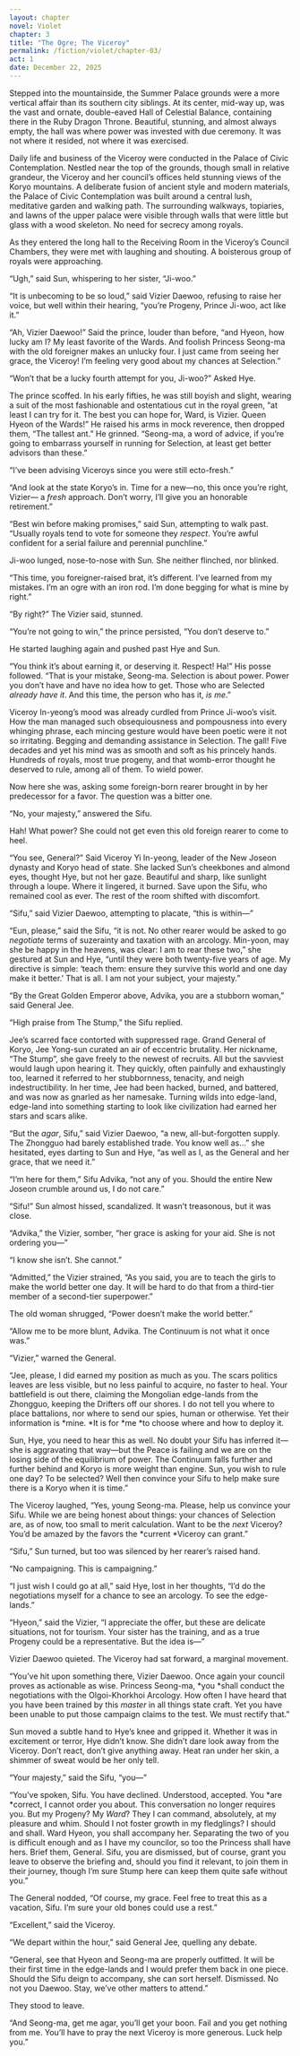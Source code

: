 ```yaml
---
layout: chapter
novel: Violet
chapter: 3
title: "The Ogre; The Viceroy"
permalink: /fiction/violet/chapter-03/
act: 1
date: December 22, 2025
---
```

Stepped into the mountainside, the Summer Palace grounds were a more vertical affair than its southern city siblings. At its center, mid-way up, was the vast and ornate, double-eaved Hall of Celestial Balance, containing there in the Ruby Dragon Throne. Beautiful, stunning, and almost always empty, the hall was where power was invested with due ceremony. It was not where it resided, not where it was exercised. 

Daily life and business of the Viceroy were conducted in the Palace of Civic Contemplation. Nestled near the top of the grounds, though small in relative grandeur, the Viceroy and her council’s offices held stunning views of the Koryo mountains. A deliberate fusion of ancient style and modern materials, the Palace of Civic Contemplation was built around a central lush, meditative garden and walking path. The surrounding walkways, topiaries, and lawns of the upper palace were visible through walls that were little but glass with a wood skeleton. No need for secrecy among royals.

As they entered the long hall to the Receiving Room in the Viceroy’s Council Chambers, they were met with laughing and shouting. A boisterous group of royals were approaching.

“Ugh,” said Sun, whispering to her sister, “Ji-woo.”

“It is unbecoming to be so loud,” said Vizier Daewoo, refusing to raise her voice, but well within their hearing, “you’re Progeny, Prince Ji-woo, act like it.”

“Ah, Vizier Daewoo!” Said the prince, louder than before, “and Hyeon, how lucky am I? My least favorite of the Wards. And foolish Princess Seong-ma with the old foreigner makes an unlucky four. I just came from seeing her grace, the Viceroy! I’m feeling very good about my chances at Selection.”

“Won’t that be a lucky fourth attempt for you, Ji-woo?” Asked Hye.

The prince scoffed. In his early fifties, he was still boyish and slight, wearing a suit of the most fashionable and ostentatious cut in the royal green, “at least I can try for it. The best you can hope for, Ward, is Vizier. Queen Hyeon of the Wards!” He raised his arms in mock reverence, then dropped them, “The tallest ant.” He grinned. “Seong-ma, a word of advice, if you’re going to embarrass yourself in running for Selection, at least get better advisors than these.”

“I’ve been advising Viceroys since you were still ecto-fresh.”

“And look at the state Koryo’s in. Time for a new—no, this once you’re right, Vizier— a *fresh* approach. Don’t worry, I’ll give you an honorable retirement.”

“Best win before making promises,” said Sun, attempting to walk past. “Usually royals tend to vote for someone they *respect*. You’re awful confident for a serial failure and perennial punchline.”

Ji-woo lunged, nose-to-nose with Sun. She neither flinched, nor blinked.

“This time, you foreigner-raised brat, it’s different. I’ve learned from my mistakes. I’m an ogre with an iron rod. I’m done begging for what is mine by right.”

“By right?” The Vizier said, stunned.

“You’re not going to win,” the prince persisted, “You don’t deserve to.”

He started laughing again and pushed past Hye and Sun.

“You think it’s about earning it, or deserving it. Respect! Ha!” His posse followed. “That is your mistake, Seong-ma. Selection is about power. Power you don’t have and have no idea how to get. Those who are Selected *already have it*. And this time, the person who has it, *is me*.”

Viceroy In-yeong’s mood was already curdled from Prince Ji-woo’s visit. How the man managed such obsequiousness and pompousness into every whinging phrase, each mincing gesture would have been poetic were it not so irritating. Begging and demanding assistance in Selection. The gall! Five decades and yet his mind was as smooth and soft as his princely hands. Hundreds of royals, most true progeny, and that womb-error thought he deserved to rule, among all of them. To wield power. 

Now here she was, asking some foreign-born rearer brought in by her predecessor for a favor. The question was a bitter one.

“No, your majesty,” answered the Sifu.

Hah! What power? She could not get even this old foreign rearer to come to heel. 

“You see, General?” Said Viceroy Yi In-yeong, leader of the New Joseon dynasty and Koryo head of state. She lacked Sun’s cheekbones and almond eyes, thought Hye, but not her gaze. Beautiful and sharp, like sunlight through a loupe. Where it lingered, it burned. Save upon the Sifu, who remained cool as ever. The rest of the room shifted with discomfort.

“Sifu,” said Vizier Daewoo, attempting to placate, “this is within—”

“Eun, please,” said the Sifu, “it is not. No other rearer would be asked to go *negotiate* terms of suzerainty and taxation with an arcology. Min-yoon, may she be happy in the heavens, was clear: I am to rear these two,” she gestured at Sun and Hye, “until they were both twenty-five years of age. My directive is simple: ‘teach them: ensure they survive this world and one day make it better.’ That is all. I am not your subject, your majesty.”

“By the Great Golden Emperor above, Advika, you are a stubborn woman,” said General Jee.

“High praise from The Stump,” the Sifu replied.

Jee’s scarred face contorted with suppressed rage. Grand General of Koryo, Jee Yong-sun curated an air of eccentric brutality. Her nickname, “The Stump”, she gave freely to the newest of recruits. All but the savviest would laugh upon hearing it. They quickly, often painfully and exhaustingly too, learned it referred to her stubbornness, tenacity, and neigh indestructibility. In her time, Jee had been hacked, burned, and battered, and was now as gnarled as her namesake. Turning wilds into edge-land, edge-land into something starting to look like civilization had earned her stars and scars alike.

“But the *agar*, Sifu,” said Vizier Daewoo, “a new, all-but-forgotten supply. The Zhongguo had barely established trade. You know well as…” she hesitated, eyes darting to Sun and Hye, “as well as I, as the General and her grace, that we need it.”

“I’m here for them,” Sifu Advika, “not any of you. Should the entire New Joseon crumble around us, I do not care.”

“Sifu!” Sun almost hissed, scandalized. It wasn’t treasonous, but it was close.

“Advika,” the Vizier, somber, “her grace is asking for your aid. She is not ordering you—”

“I know she isn’t. She cannot.”

“Admitted,” the Vizier strained, “As you said, you are to teach the girls to make the world better one day. It will be hard to do that from a third-tier member of a second-tier superpower.”

The old woman shrugged, “Power doesn’t make the world better.”

“Allow me to be more blunt, Advika. The Continuum is not what it once was.”

“Vizier,” warned the General.

“Jee, please, I did earned my position as much as you. The scars politics leaves are less visible, but no less painful to acquire, no faster to heal. Your battlefield is out there, claiming the Mongolian edge-lands from the Zhongguo, keeping the Drifters off our shores. I do not tell you where to place battalions, nor where to send our spies, human or otherwise. Yet their information is *mine. *It is for *me *to choose where and how to deploy it. 

Sun, Hye, you need to hear this as well. No doubt your Sifu has inferred it—she is aggravating that way—but the Peace is failing and we are on the losing side of the equilibrium of power. The Continuum falls further and further behind and Koryo is more weight than engine. Sun, you wish to rule one day? To be selected? Well then convince your Sifu to help make sure there is a Koryo when it is time.”

The Viceroy laughed, “Yes, young Seong-ma. Please, help us convince your Sifu. While we are being honest about things: your chances of Selection are, as of now, too small to merit calculation. Want to be the *next* Viceroy? You’d be amazed by the favors the *current *Viceroy can grant.”

“Sifu,” Sun turned, but too was silenced by her rearer’s raised hand.

“No campaigning. This is campaigning.”

“I just wish I could go at all,” said Hye, lost in her thoughts, “I’d do the negotiations myself for a chance to see an arcology. To see the edge-lands.”

“Hyeon,” said the Vizier, “I appreciate the offer, but these are delicate situations, not for tourism. Your sister has the training, and as a true Progeny could be a representative. But the idea is—”

Vizier Daewoo quieted. The Viceroy had sat forward, a marginal movement.

“You’ve hit upon something there, Vizier Daewoo. Once again your council proves as actionable as wise. Princess Seong-ma, *you *shall conduct the negotiations with the Olgoi-Khorkhoi Arcology. How often I have heard that you have been trained by this *master* in all things state craft. Yet you have been unable to put those campaign claims to the test. We must rectify that.”

Sun moved a subtle hand to Hye’s knee and gripped it. Whether it was in excitement or terror, Hye didn’t know. She didn’t dare look away from the Viceroy. Don’t react, don’t give anything away. Heat ran under her skin, a shimmer of sweat would be her only tell.

“Your majesty,” said the Sifu, “you—”

“You’ve spoken, Sifu. You have declined. Understood, accepted. You *are *correct, I cannot order you about. This conversation no longer requires you. But my Progeny? My *Ward*? They I can command, absolutely, at my pleasure and whim. Should I not foster growth in my fledglings? I should and shall. Ward Hyeon, you shall accompany her. Separating the two of you is difficult enough and as I have my councilor, so too the Princess shall have hers. Brief them, General. Sifu, you are dismissed, but of course, grant you leave to observe the briefing and, should you find it relevant, to join them in their journey, though I’m sure Stump here can keep them quite safe without you.”

The General nodded, “Of course, my grace. Feel free to treat this as a vacation, Sifu. I’m sure your old bones could use a rest.”

“Excellent,” said the Viceroy. 

“We depart within the hour,” said General Jee, quelling any debate. 

“General, see that Hyeon and Seong-ma are properly outfitted. It will be their first time in the edge-lands and I would prefer them back in one piece. Should the Sifu deign to accompany, she can sort herself. Dismissed. No not you Daewoo. Stay, we’ve other matters to attend.”

They stood to leave.

“And Seong-ma, get me agar, you’ll get your boon. Fail and you get nothing from me. You’ll have to pray the next Viceroy is more generous. Luck help you.”
